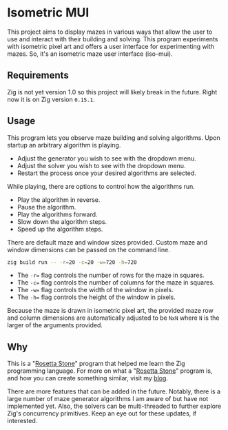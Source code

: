 # Isometric MUI

This project aims to display mazes in various ways that allow the user to use and interact with their building and solving. This program experiments with isometric pixel art and offers a user interface for experimenting with mazes. So, it's an isometric maze user interface (iso-mui).

## Requirements

Zig is not yet version 1.0 so this project will likely break in the future. Right now it is on Zig version `0.15.1`. 

## Usage

This program lets you observe maze building and solving algorithms. Upon startup an arbitrary algorithm is playing.

- Adjust the generator you wish to see with the dropdown menu.
- Adjust the solver you wish to see with the dropdown menu.
- Restart the process once your desired algorithms are selected.

While playing, there are options to control how the algorithms run.

- Play the algorithm in reverse.
- Pause the algorithm.
- Play the algorithms forward.
- Slow down the algorithm steps.
- Speed up the algorithm steps.

There are default maze and window sizes provided. Custom maze and window dimensions can be passed on the command line.

```zsh
zig build run -- -r=20 -c=20 -w=720 -h=720
```

- The `-r=` flag controls the number of rows for the maze in squares.
- The `-c=` flag controls the number of columns for the maze in squares.
- The `-w=` flag controls the width of the window in pixels.
- The `-h=` flag controls the height of the window in pixels.

Because the maze is drawn in isometric pixel art, the provided maze row and column dimensions are automatically adjusted to be `NxN` where `N` is the larger of the arguments provided.

## Why

This is a "[Rosetta Stone](https://agl-alexglopez.github.io/2025/08/01/rosetta-stones-and-mazes-the-premise.html)" program that helped me learn the Zig programming language. For more on what a "[Rosetta Stone](https://agl-alexglopez.github.io/2025/08/01/rosetta-stones-and-mazes-the-premise.html)" program is, and how you can create something similar, visit my [blog](https://agl-alexglopez.github.io/).

There are more features that can be added in the future. Notably, there is a large number of maze generator algorithms I am aware of but have not implemented yet. Also, the solvers can be multi-threaded to further explore Zig's concurrency primitives. Keep an eye out for these updates, if interested.

